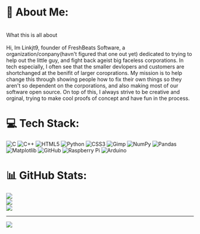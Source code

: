 # 💫 About Me:
<br>What this is all about<br><br>Hi, Im Linkjt9, founder of FreshBeats Software, a organization/conpany(havn't figured that one out yet) dedicated to trying to help out the little guy, and fight back ageist big faceless corporations. In tech especially, I often see that the smaller devlopers and customers are shortchanged at the benifit of larger coroprations. My mission is to help change this through showing people how to fix their own things so they aren't so dependent on the corporations, and also making most of our software open source. On top of this, I always strive to be creative and orginal, trying to make cool proofs of concept and have fun in the process. 


# 💻 Tech Stack:
![C](https://img.shields.io/badge/c-%2300599C.svg?style=flat&logo=c&logoColor=white) ![C++](https://img.shields.io/badge/c++-%2300599C.svg?style=flat&logo=c%2B%2B&logoColor=white) ![HTML5](https://img.shields.io/badge/html5-%23E34F26.svg?style=flat&logo=html5&logoColor=white) ![Python](https://img.shields.io/badge/python-3670A0?style=flat&logo=python&logoColor=ffdd54) ![CSS3](https://img.shields.io/badge/css3-%231572B6.svg?style=flat&logo=css3&logoColor=white) ![Gimp](https://img.shields.io/badge/Gimp-657D8B?style=flat&logo=gimp&logoColor=FFFFFF) ![NumPy](https://img.shields.io/badge/numpy-%23013243.svg?style=flat&logo=numpy&logoColor=white) ![Pandas](https://img.shields.io/badge/pandas-%23150458.svg?style=flat&logo=pandas&logoColor=white) ![Matplotlib](https://img.shields.io/badge/Matplotlib-%23ffffff.svg?style=flat&logo=Matplotlib&logoColor=black) ![GitHub](https://img.shields.io/badge/github-%23121011.svg?style=flat&logo=github&logoColor=white) ![Raspberry Pi](https://img.shields.io/badge/-RaspberryPi-C51A4A?style=flat&logo=Raspberry-Pi) ![Arduino](https://img.shields.io/badge/-Arduino-00979D?style=flat&logo=Arduino&logoColor=white)
# 📊 GitHub Stats:
![](https://github-readme-stats.vercel.app/api?username=linkjt&theme=dark&hide_border=false&include_all_commits=true&count_private=true)<br/>
![](https://github-readme-streak-stats.herokuapp.com/?user=linkjt&theme=dark&hide_border=false)<br/>
![](https://github-readme-stats.vercel.app/api/top-langs/?username=linkjt&theme=dark&hide_border=false&include_all_commits=true&count_private=true&layout=compact)

---
[![](https://visitcount.itsvg.in/api?id=linkjt&icon=0&color=0)](https://visitcount.itsvg.in)

<!-- Proudly created with GPRM ( https://gprm.itsvg.in ) -->
